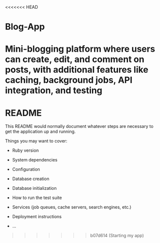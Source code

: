 <<<<<<< HEAD
# Blog-App
Mini-blogging platform where users can create, edit, and comment on posts, with additional features like caching, background jobs, API integration, and testing
=======
# README

This README would normally document whatever steps are necessary to get the
application up and running.

Things you may want to cover:

* Ruby version

* System dependencies

* Configuration

* Database creation

* Database initialization

* How to run the test suite

* Services (job queues, cache servers, search engines, etc.)

* Deployment instructions

* ...
>>>>>>> b07d614 (Starting my app)
